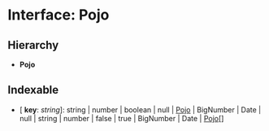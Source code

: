 # Interface: Pojo

## Hierarchy

- **Pojo**

## Indexable

- \[ **key**: _string_\]: string | number | boolean | null | [Pojo](_types_index_.pojo.md) | BigNumber | Date | null | string | number | false | true | BigNumber | Date | [Pojo](_types_index_.pojo.md)[]
